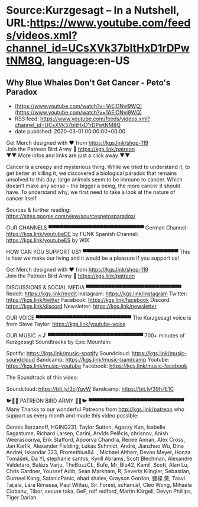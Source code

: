 # Source:Kurzgesagt – In a Nutshell, URL:https://www.youtube.com/feeds/videos.xml?channel_id=UCsXVk37bltHxD1rDPwtNM8Q, language:en-US

## Why Blue Whales Don't Get Cancer - Peto's Paradox
 - [https://www.youtube.com/watch?v=1AElONvi9WQ](https://www.youtube.com/watch?v=1AElONvi9WQ)
 - RSS feed: https://www.youtube.com/feeds/videos.xml?channel_id=UCsXVk37bltHxD1rDPwtNM8Q
 - date published: 2020-03-01 00:00:00+00:00

Get Merch designed with ❤ from https://kgs.link/shop-119  
Join the Patreon Bird Army 🐧 https://kgs.link/patreon  
▼▼ More infos and links are just a click away ▼▼

Cancer is a creepy and mysterious thing. While we tried to understand it, to get better at killing it, we discovered a biological paradox that remains unsolved to this day: large animals seem to be immune to cancer. Which doesn’t make any sense – the bigger a being, the more cancer it should have. To understand why, we first need to take a look at the nature of cancer itself.

Sources & further reading: 
https://sites.google.com/view/sourcespetosparadox/

OUR CHANNELS
▀▀▀▀▀▀▀▀▀▀▀▀▀▀▀▀▀▀▀▀▀▀▀▀▀▀
German Channel: https://kgs.link/youtubeDE by FUNK
Spanish Channel: https://kgs.link/youtubeES by WIX


HOW CAN YOU SUPPORT US?
▀▀▀▀▀▀▀▀▀▀▀▀▀▀▀▀▀▀▀▀▀▀▀▀▀▀
This is how we make our living and it would be a pleasure if you support us!

Get Merch designed with ❤ from https://kgs.link/shop-119  
Join the Patreon Bird Army 🐧 https://kgs.link/patreon  


DISCUSSIONS & SOCIAL MEDIA
▀▀▀▀▀▀▀▀▀▀▀▀▀▀▀▀▀▀▀▀▀▀▀▀▀▀
Reddit:            https://kgs.link/reddit
Instagram:     https://kgs.link/instagram
Twitter:           https://kgs.link/twitter
Facebook:      https://kgs.link/facebook
Discord:          https://kgs.link/discord
Newsletter:    https://kgs.link/newsletter


OUR VOICE
▀▀▀▀▀▀▀▀▀▀▀▀▀▀▀▀▀▀▀▀▀▀▀▀▀▀
The Kurzgesagt voice is from 
Steve Taylor:  https://kgs.link/youtube-voice


OUR MUSIC ♬♪
▀▀▀▀▀▀▀▀▀▀▀▀▀▀▀▀▀▀▀▀▀▀▀▀▀▀
700+ minutes of Kurzgesagt Soundtracks by Epic Mountain:

Spotify:            https://kgs.link/music-spotify
Soundcloud:   https://kgs.link/music-soundcloud
Bandcamp:     https://kgs.link/music-bandcamp
Youtube:          https://kgs.link/music-youtube
Facebook:       https://kgs.link/music-facebook

The Soundtrack of this video:

Soundcloud:   https://bit.ly/3cjYgvW
Bandcamp:     https://bit.ly/39h7E1C

🐦🐧🐤 PATREON BIRD ARMY 🐤🐧🐦
▀▀▀▀▀▀▀▀▀▀▀▀▀▀▀▀▀▀▀▀▀▀▀▀▀▀
Many Thanks to our wonderful Patreons from http://kgs.link/patreon who support us every month and made this video possible:

Dennis Barzanoff, HGING231, Taylor Sutton, Agazzy Kan, Isabelle Sagastume, Richard Larsen, Carini, Arvīds Pelēcis, chrisnov, Anish Weerasooriya, Erik Stafford, Apoorva Chandra, Renee Annan, Alex Cross, Jan Karlík, Alexander Fielding, Lukas Schmidt, André, Jianzhuo Wu, Dina Andrei, Iskandar 323, Promethius84 ., Michael Altherr, Devon Meyer, Honza Tomášek, Da Yi, stephanie santos, Kyrill Abrams, Scott Blechman, Alexandre Valdetaro, Balázs Varju, TheBozzCL, Bufe, Mr_Blu42, Kamil, Scott, Alan Lu, Chris Gardner, Youssef Adib, Sean Markham, R, Severin Klingler, Sebastian, Gurneel Kang, SatanicPanic, ohad shalev, Grayson Gordon, 健樑 黃, Taavi Taijala, Lara Rimassa, Paul Wittau, Sir. Forest, schanuel, Cleo Wong, Mihaela Ciobanu, Tibor, secure taka, GeF, rolf redford, Martin Kärgell, Devyn Phillips, Tiger Darian

